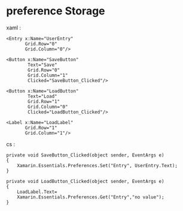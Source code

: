 # preference Storage

xaml :

    <Entry x:Name="UserEntry"
           Grid.Row="0"
           Grid.Column="0"/>

    <Button x:Name="SaveButton"
            Text="Save"
            Grid.Row="0"
            Grid.Column="1"
            Clicked="SaveButton_Clicked"/>

    <Button x:Name="LoadButton"
            Text="Load"
            Grid.Row="1"
            Grid.Column="0"
            Clicked="LoadButton_Clicked"/>

    <Label x:Name="LoadLabel"
           Grid.Row="1"
           Grid.Column="1"/>

cs :

    private void SaveButton_Clicked(object sender, EventArgs e)
    {
        Xamarin.Essentials.Preferences.Set("Entry", UserEntry.Text);
    }

    private void LoadButton_Clicked(object sender, EventArgs e)
    {
        LoadLabel.Text=
        Xamarin.Essentials.Preferences.Get("Entry","no value");
    }
